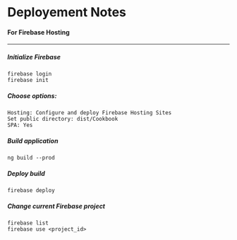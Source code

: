 # Deployement Notes
#### For Firebase Hosting
---

##### Initialize Firebase
```
firebase login
firebase init
```

##### Choose options:
```
Hosting: Configure and deploy Firebase Hosting Sites
Set public directory: dist/Cookbook
SPA: Yes
```

##### Build application
```
ng build --prod
```

##### Deploy build
```
firebase deploy
```

##### Change current Firebase project
```
firebase list
firebase use <project_id>
```